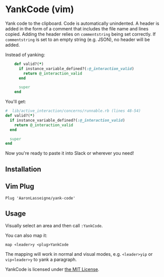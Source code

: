 # YankCode (vim)

Yank code to the clipboard. Code is automatically unindented. A header is added
in the form of a comment that includes the file name and lines copied. Adding
the header relies on `commentstring` being set correctly. If `commentstring` is
set to an empty string (e.g. JSON), no header will be added.

Instead of yanking:

```ruby
    def valid?(*)
      if instance_variable_defined?(:@_interaction_valid)
        return @_interaction_valid
      end

      super
    end
```

You'll get:

```ruby
#  lib/active_interaction/concerns/runnable.rb (lines 48-54)
def valid?(*)
  if instance_variable_defined?(:@_interaction_valid)
    return @_interaction_valid
  end

  super
end
```

Now you're ready to paste it into Slack or wherever you need!

## Installation

## Vim Plug

```vim
Plug 'AaronLasseigne/yank-code'
```

## Usage

Visually select an area and then call `:YankCode`.

You can also map it:

```vim
map <leader>y <plug>YankCode
```

The mapping will work in normal and visual modes, e.g. `<leader>yip` or `vip<leader>y` to yank a paragraph.

YankCode is licensed under [the MIT License][].

[the mit license]: LICENSE.md

